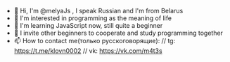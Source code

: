 - 👋 Hi, I'm @melyaJs , I speak Russian and I'm from Belarus
- 👀 I'm interested in programming as the meaning of life
- 🌱 I'm learning JavaScript now, still quite a beginner
- 💞️ I invite other beginners to cooperate and study programming together
- 📫 How to contact me(только русскоговорящие):
// tg: https://t.me/klovn0002
// vk: https://vk.com/m4t3s
